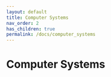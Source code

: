 ```yaml
---
layout: default
title: Computer Systems
nav_order: 2
has_children: true
permalink: /docs/computer_systems
---
```


# Computer Systems
